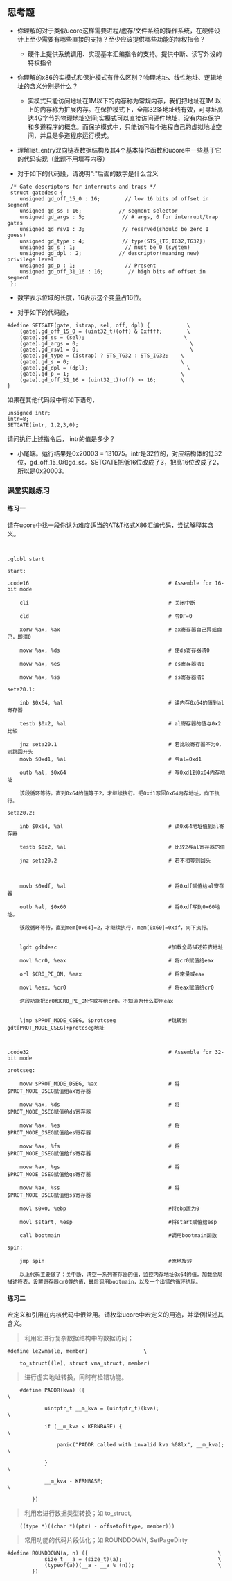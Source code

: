 

## 思考题

- 你理解的对于类似ucore这样需要进程/虚存/文件系统的操作系统，在硬件设计上至少需要有哪些直接的支持？至少应该提供哪些功能的特权指令？
	- 硬件上提供系统调用、实现基本汇编指令的支持。提供中断、读写外设的特权指令
- 你理解的x86的实模式和保护模式有什么区别？物理地址、线性地址、逻辑地址的含义分别是什么？
	- 实模式只能访问地址在1M以下的内存称为常规内存，我们把地址在1M 以上的内存称为扩展内存。在保护模式下，全部32条地址线有效，可寻址高达4G字节的物理地址空间;实模式可以直接访问硬件地址，没有内存保护和多道程序的概念。而保护模式中，只能访问每个进程自己的虚拟地址空间，并且是多道程序运行模式。
- 理解list_entry双向链表数据结构及其4个基本操作函数和ucore中一些基于它的代码实现（此题不用填写内容）

- 对于如下的代码段，请说明":"后面的数字是什么含义
```
 /* Gate descriptors for interrupts and traps */
 struct gatedesc {
    unsigned gd_off_15_0 : 16;        // low 16 bits of offset in segment
    unsigned gd_ss : 16;            // segment selector
    unsigned gd_args : 5;            // # args, 0 for interrupt/trap gates
    unsigned gd_rsv1 : 3;            // reserved(should be zero I guess)
    unsigned gd_type : 4;            // type(STS_{TG,IG32,TG32})
    unsigned gd_s : 1;                // must be 0 (system)
    unsigned gd_dpl : 2;            // descriptor(meaning new) privilege level
    unsigned gd_p : 1;                // Present
    unsigned gd_off_31_16 : 16;        // high bits of offset in segment
 };
```
- 数字表示位域的长度，16表示这个变量占16位。
	
- 对于如下的代码段，

```
#define SETGATE(gate, istrap, sel, off, dpl) {            \
    (gate).gd_off_15_0 = (uint32_t)(off) & 0xffff;        \
    (gate).gd_ss = (sel);                                \
    (gate).gd_args = 0;                                    \
    (gate).gd_rsv1 = 0;                                    \
    (gate).gd_type = (istrap) ? STS_TG32 : STS_IG32;    \
    (gate).gd_s = 0;                                    \
    (gate).gd_dpl = (dpl);                                \
    (gate).gd_p = 1;                                    \
    (gate).gd_off_31_16 = (uint32_t)(off) >> 16;        \
}
```
如果在其他代码段中有如下语句，
```
unsigned intr;
intr=8;
SETGATE(intr, 1,2,3,0);
```
请问执行上述指令后， intr的值是多少？

- 小尾端。运行结果是0x20003 = 131075。intr是32位的，对应结构体的低32位，gd_off_15_0和gd_ss。SETGATE把低16位改成了3，把高16位改成了2，所以是0x20003。


### 课堂实践练习

#### 练习一

请在ucore中找一段你认为难度适当的AT&T格式X86汇编代码，尝试解释其含义。


```


.globl start

start:

.code16                                             # Assemble for 16-bit mode

    cli                                             # 关闭中断

    cld                                             # 令DF=0

    xorw %ax, %ax                                   # ax寄存器自己异或自己，即清0

    movw %ax, %ds                                   # 使ds寄存器清0

    movw %ax, %es                                   # es寄存器清0

    movw %ax, %ss                                   # ss寄存器清0

seta20.1:

    inb $0x64, %al                                  # 读内存0x64的值到al寄存器

    testb $0x2, %al									# al寄存器的值与0x2比较

    jnz seta20.1									# 若比较寄存器不为0，则跳回开头
	movb $0xd1, %al                                 # 令al=0xd1

    outb %al, $0x64                                 # 写0xd1到0x64内存地址

	该段循环等待。直到0x64的值等于2，才继续执行。把0xd1写回0x64内存地址，向下执行。

seta20.2:

    inb $0x64, %al                                  # 读0x64地址值到al寄存器

    testb $0x2, %al									# 比较2与al寄存器的值

    jnz seta20.2									# 若不相等则回头



    movb $0xdf, %al                                 # 将0xdf赋值给al寄存器

    outb %al, $0x60                                 # 将0xdf写到0x60地址。

	该段循环等待，直到mem[0x64]=2，才继续执行. mem[0x60]=0xdf，向下执行。


    lgdt gdtdesc									#加载全局描述符表地址

	movl %cr0, %eax									# 将cr0赋值给eax
	
	orl $CR0_PE_ON, %eax							# 将常量或eax

    movl %eax, %cr0									# 将eax赋值给cr0

	这段功能把cr0和CR0_PE_ON作或写给cr0。不知道为什么要用eax


    ljmp $PROT_MODE_CSEG, $protcseg					#跳转到gdt[PROT_MODE_CSEG]+protcseg地址



.code32                                             # Assemble for 32-bit mode

protcseg:

    movw $PROT_MODE_DSEG, %ax                       # 将$PROT_MODE_DSEG赋值给ax寄存器

    movw %ax, %ds                                   # 将$PROT_MODE_DSEG赋值给ds寄存器

    movw %ax, %es                                   # 将$PROT_MODE_DSEG赋值给es寄存器

    movw %ax, %fs                                   # 将$PROT_MODE_DSEG赋值给fs寄存器

    movw %ax, %gs                                   # 将$PROT_MODE_DSEG赋值给gs寄存器

    movw %ax, %ss                                   # 将$PROT_MODE_DSEG赋值给ss寄存器

    movl $0x0, %ebp									#将ebp置为0

    movl $start, %esp								#将start赋值给esp

    call bootmain									#调用bootmain函数

spin:

    jmp spin										#原地旋转

	以上代码主要做了：关中断，清空一系列寄存器的值，监控内存地址0x64的值，加载全局描述符表，设置寄存器cr0等的值，最后调用bootmain，以及一个出错的循环结尾。
```
#### 练习二

宏定义和引用在内核代码中很常用。请枚举ucore中宏定义的用途，并举例描述其含义。

 > 利用宏进行复杂数据结构中的数据访问；
```
#define le2vma(le, member)                  \

    to_struct((le), struct vma_struct, member)
```
 > 进行虚实地址转换，同时有检错功能。
```	
	#define PADDR(kva) ({                                                   \

            uintptr_t __m_kva = (uintptr_t)(kva);                       \

            if (__m_kva < KERNBASE) {                                   \

                panic("PADDR called with invalid kva %08lx", __m_kva);  \

            }                                                           \

            __m_kva - KERNBASE;                                         \

        })
```

 
 > 利用宏进行数据类型转换；如 to_struct, 
```	#define to_struct(ptr, type, member)                               \
    ((type *)((char *)(ptr) - offsetof(type, member)))
```
 > 常用功能的代码片段优化；如  ROUNDDOWN, SetPageDirty
```
#define ROUNDDOWN(a, n) ({                                          \
            size_t __a = (size_t)(a);                               \
            (typeof(a))(__a - __a % (n));                           \
        })
```